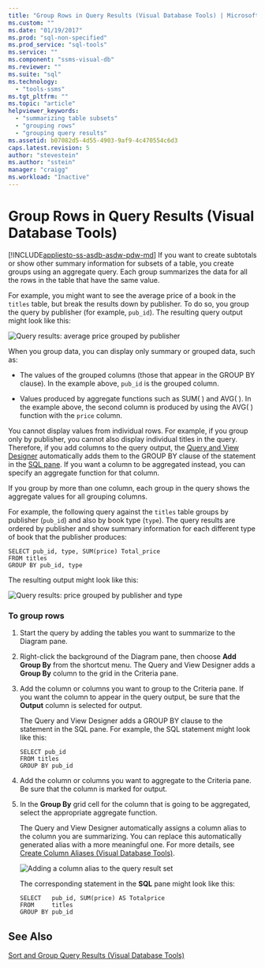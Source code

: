 ```yaml
---
title: "Group Rows in Query Results (Visual Database Tools) | Microsoft Docs"
ms.custom: ""
ms.date: "01/19/2017"
ms.prod: "sql-non-specified"
ms.prod_service: "sql-tools"
ms.service: ""
ms.component: "ssms-visual-db"
ms.reviewer: ""
ms.suite: "sql"
ms.technology: 
  - "tools-ssms"
ms.tgt_pltfrm: ""
ms.topic: "article"
helpviewer_keywords: 
  - "summarizing table subsets"
  - "grouping rows"
  - "grouping query results"
ms.assetid: b07082d5-4d55-4903-9af9-4c470554c6d3
caps.latest.revision: 5
author: "stevestein"
ms.author: "sstein"
manager: "craigg"
ms.workload: "Inactive"
---
```

# Group Rows in Query Results (Visual Database Tools)
[!INCLUDE[appliesto-ss-asdb-asdw-pdw-md](../../includes/appliesto-ss-asdb-asdw-pdw-md.md)]
If you want to create subtotals or show other summary information for subsets of a table, you create groups using an aggregate query. Each group summarizes the data for all the rows in the table that have the same value.  
  
For example, you might want to see the average price of a book in the `titles` table, but break the results down by publisher. To do so, you group the query by publisher (for example, `pub_id`). The resulting query output might look like this:  
  
![Query results: average price grouped by publisher](../../ssms/visual-db-tools/media/dv3w9e1.gif "Query results: average price grouped by publisher")  
  
When you group data, you can display only summary or grouped data, such as:  
  
-   The values of the grouped columns (those that appear in the GROUP BY clause). In the example above, `pub_id` is the grouped column.  
  
-   Values produced by aggregate functions such as SUM( ) and AVG( ). In the example above, the second column is produced by using the AVG( ) function with the `price` column.  
  
You cannot display values from individual rows. For example, if you group only by publisher, you cannot also display individual titles in the query. Therefore, if you add columns to the query output, the [Query and View Designer](../../ssms/visual-db-tools/query-and-view-designer-tools-visual-database-tools.md) automatically adds them to the GROUP BY clause of the statement in the [SQL pane](../../ssms/visual-db-tools/sql-pane-visual-database-tools.md). If you want a column to be aggregated instead, you can specify an aggregate function for that column.  
  
If you group by more than one column, each group in the query shows the aggregate values for all grouping columns.  
  
For example, the following query against the `titles` table groups by publisher (`pub_id`) and also by book type (`type`). The query results are ordered by publisher and show summary information for each different type of book that the publisher produces:  
  
```  
SELECT pub_id, type, SUM(price) Total_price  
FROM titles  
GROUP BY pub_id, type  
```  
  
The resulting output might look like this:  
  
![Query results: price grouped by publisher and type](../../ssms/visual-db-tools/media/dv3w9e2.gif "Query results: price grouped by publisher and type")  
  
### To group rows  
  
1.  Start the query by adding the tables you want to summarize to the Diagram pane.  
  
2.  Right-click the background of the Diagram pane, then choose **Add Group By** from the shortcut menu. The Query and View Designer adds a **Group By** column to the grid in the Criteria pane.  
  
3.  Add the column or columns you want to group to the Criteria pane. If you want the column to appear in the query output, be sure that the **Output** column is selected for output.  
  
    The Query and View Designer adds a GROUP BY clause to the statement in the SQL pane. For example, the SQL statement might look like this:  
  
    ```  
    SELECT pub_id  
    FROM titles  
    GROUP BY pub_id  
    ```  
  
4.  Add the column or columns you want to aggregate to the Criteria pane. Be sure that the column is marked for output.  
  
5.  In the **Group By** grid cell for the column that is going to be aggregated, select the appropriate aggregate function.  
  
    The Query and View Designer automatically assigns a column alias to the column you are summarizing. You can replace this automatically generated alias with a more meaningful one. For more details, see [Create Column Aliases (Visual Database Tools)](../../ssms/visual-db-tools/create-column-aliases-visual-database-tools.md).  
  
    ![Adding a column alias to the query result set](../../ssms/visual-db-tools/media/dv3w9e3.gif "Adding a column alias to the query result set")  
  
    The corresponding statement in the **SQL** pane might look like this:  
  
    ```  
    SELECT   pub_id, SUM(price) AS Totalprice  
    FROM     titles  
    GROUP BY pub_id  
    ```  
  
## See Also  
[Sort and Group Query Results (Visual Database Tools)](../../ssms/visual-db-tools/sort-and-group-query-results-visual-database-tools.md)  
  
